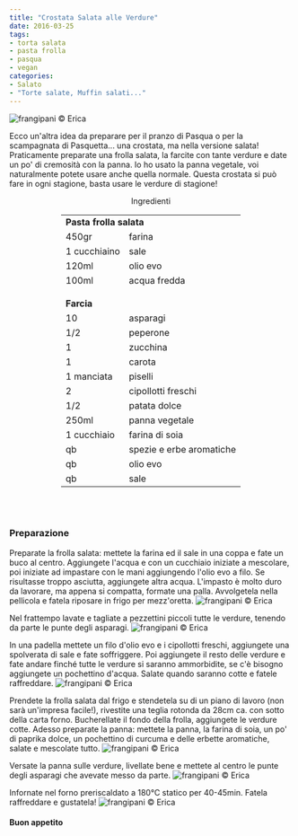 ```yaml
---
title: "Crostata Salata alle Verdure"
date: 2016-03-25
tags:
- torta salata
- pasta frolla
- pasqua
- vegan
categories:
- Salato
- "Torte salate, Muffin salati..."
---
```

![](header.jpg "frangipani © Erica")

Ecco un'altra idea da preparare per il pranzo di Pasqua o per la scampagnata di Pasquetta... una crostata, ma nella versione salata! Praticamente preparate una frolla salata, la farcite con tante verdure e date un po' di cremosità con la panna. Io ho usato la panna vegetale, voi naturalmente potete usare anche quella normale. Questa crostata si può fare in ogni stagione, basta usare le verdure di stagione!

<div id="wrapper" style="text-align: center">
  <div id="yourdiv" style="display: inline-block;">
    <div class="ingredients">
      <div class="ingredients-title">Ingredienti</div>
      <table>
        <tbody>
          <tr>
            <td colspan="2"><b>Pasta frolla salata</b></td>
          </tr>
          <tr>
            <td>450gr</td>
            <td>farina</td>
          </tr>
          <tr>
            <td>1 cucchiaino</td>
            <td>sale</td>
          </tr>
          <tr>
            <td>120ml</td>
            <td>olio evo</td>
          </tr>
          <tr>
            <td>100ml</td>
            <td>acqua fredda</td>
          </tr>
          <tr style="height: 15px;"></tr>
          <tr>          
            <td colspan="2"><b>Farcia</b></td>
          </tr>
          <tr>
            <td>10</td>
            <td>asparagi</td>
          </tr>
          <tr>
            <td>1/2</td>
            <td>peperone</td>
          </tr>
          <tr>
            <td>1</td>
            <td>zucchina</td>
          </tr>
          <tr>
            <td>1</td>
            <td>carota</td>
          </tr>
          <tr>
            <td>1 manciata</td>
            <td>piselli</td>
          </tr>
          <tr>
            <td>2</td>
            <td>cipollotti freschi</td>
          </tr>
          <tr>
            <td>1/2</td>
            <td>patata dolce</td>  
           </tr>
          <tr>
            <td>250ml</td>
            <td>panna vegetale</td>
          </tr>
          <tr>
            <td>1 cucchiaio</td>
            <td>farina di soia</td>
          </tr>
          <tr>
            <td>qb</td>
            <td>spezie e erbe aromatiche</td>
          </tr>
          <tr>
            <td>qb</td>
            <td>olio evo</td>
          </tr>
          <tr>
            <td>qb</td>
            <td>sale</td>  
          </tr>
        </tbody>
      </table>
      <br></br>
    </div>
  </div>
</div>


<h3>
  <font color="grey">
    <i class="fa fa-cogs"></i>
  </font> Preparazione
</h3>

Preparate la frolla salata: mettete la farina ed il sale in una coppa e fate un buco al centro. Aggiungete l'acqua e con un cucchiaio iniziate a mescolare, poi iniziate ad impastare con le mani aggiungendo l'olio evo a filo. Se risultasse troppo asciutta, aggiungete altra acqua. L'impasto è molto duro da lavorare, ma appena si compatta, formate una palla. Avvolgetela nella pellicola e fatela riposare in frigo per mezz'oretta.
![](impasto.jpg "frangipani © Erica")

Nel frattempo lavate e tagliate a pezzettini piccoli tutte le verdure, tenendo da parte le punte degli asparagi.
![](verdure.jpg "frangipani © Erica")

In una padella mettete un filo d'olio evo e i cipollotti freschi, aggiungete una spolverata di sale e fate soffriggere. Poi aggiungete il resto delle verdure e fate andare finché tutte le verdure si saranno ammorbidite, se c'è bisogno aggiungete un pochettino d'acqua. Salate quando saranno cotte e fatele raffreddare.
![](verdurecotte.jpg "frangipani © Erica")

Prendete la frolla salata dal frigo e stendetela su di un piano di lavoro (non sarà un'impresa facile!), rivestite una teglia rotonda da 28cm ca. con sotto della carta forno. Bucherellate il fondo della frolla, aggiungete le verdure cotte. Adesso preparate la panna: mettete la panna, la farina di soia, un po' di paprika dolce, un pochettino di curcuma e delle erbette aromatiche, salate e mescolate tutto.
![](panna.jpg "frangipani © Erica")

Versate la panna sulle verdure, livellate bene e mettete al centro le punte degli asparagi che avevate messo da parte.
![](teglia.jpg "frangipani © Erica")

Infornate nel forno preriscaldato a 180°C statico per 40-45min. Fatela raffreddare e gustatela!
![](risultato.jpg "frangipani © Erica")


<h4>Buon appetito
  <font color="red">
    <i class="fa fa-smile-o"></i>
  </font>
</h4>
